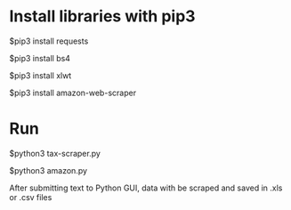 # Install libraries with pip3
$pip3 install requests

$pip3 install bs4

$pip3 install xlwt

$pip3 install amazon-web-scraper

# Run
$python3 tax-scraper.py

$python3 amazon.py

After submitting text to Python GUI, data with be scraped and saved in .xls or .csv files

